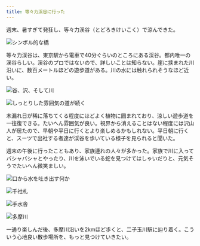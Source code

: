 ```yaml
---
title: 等々力渓谷に行った
---
```

週末、暑すぎて発狂し、等々力渓谷（とどろきけいこく）で涼んできた。

![](https://lh4.googleusercontent.com/qp_1GsD-qRFsjQheZjcgaI0ZxPAC0Vz5JBGM-PXTuQ7qcwx1eEkxZ6NrF0w0CdEPKGgo75DU1cNY8sI7y168ly0KCb-PvOZrrqs1EbW8OuZlcb_OiQQAWZu2IDrPwHjNIM9wdbJKQBm6QkLB48frWdc "シンボル的な橋")

等々力渓谷は、東京駅から電車で40分ぐらいのところにある渓谷。都内唯一の渓谷らしい。渓谷のプロではないので、詳しいことは知らない。崖に挟まれた川沿いに、数百メートルほどの遊歩道がある。川の水には触れられそうなほど近い。

![](https://lh6.googleusercontent.com/YxHZe4rT3HRyJAnUMNfrP1gKYP7l1wOz3OKzGTcPp7r_wm9u_OLALVSJuZZtvMJwBTJbEEMOks9ShLyaqjIXYEvUxR9Z1Jv4pOMeaKYc_oByP3MZu64qJdkpuOkfwKzZZE8mJY6BlqGf6kX5yk2IALs "谷、沢、そして川")

![](https://lh3.googleusercontent.com/CE2ZN-s3DSip9_ie6AgEtzbk2K5AzietA6UNXcv5OujXV_J9ipMAcCfGvMrx-w3E1VeZQ6S3bEQtQZlz5vMCzrRUQOf4ihHf303M2TZ4rMrLstovqGMVJ8d9uhNVRON_TqkaU2Qb6ea8yCoH0y-x7OU "しっとりした雰囲気の道が続く")

木漏れ日が稀に落ちてくる程度にほどよく植物に囲まれており、涼しい遊歩道を一往復できる。たいへん雰囲気が良い。視界から消えることはない程度には沢山人が居たので、早朝や平日に行くとより楽しめるかもしれない。平日朝に行くと、スーツで出社する者達が渓谷を歩いている様子を見られると聞いた。

週末の午後に行ったこともあり、家族連れの人々が多かった。家族で川に入ってバシャバシャとやったり、川を泳いでいる蛇を見つけてはしゃいだりと、元気そうでたいへん微笑ましい。

![](https://lh5.googleusercontent.com/kHXR679XRS7ZFezVNzN9m1MbvE6mOC1BeUSbc-2eQ_PHaOBDv6sCTJP3C18pNG7fU4GmBzZEZgx9-SsaZ0HjJrnaHQUrZHDjPS0xEVB7fvboPuZEp7gDWVHnyFOuzdIe4PogVxsnRWedwiqgAAZ84k0 "口から水を吐き出す何か")

![](https://lh4.googleusercontent.com/C7exIxv-wPXNinx_iw3gxmGrpErCwb0mlhmWt7nTG_6H6EeXsiPn7_N1mnefS7fbhhcUSdBx5VHO2UEcw9ACFV-YF_w0VuCNPkvmRgXLfh8VjpuFyLuoRd_zB6bV9k7Ad_oFwi_B0oqPtbnNxHHqvrI "千社札")

![](https://lh5.googleusercontent.com/Z3TPeJLrQBoj8zoQNiy8CGBkM2QADgApHgxgaI5tekqSjuv86KqIuiE3oom5soUZgzMOsPe1phnVobMm_-snBZVV_27C0_8G15fJvW6cogKdAvlOc7NzsnDt0ZSxVRpzg5E4Yxmes-H8Wb5rs7c6ccc "手水舎")

![](https://lh4.googleusercontent.com/DS9NuAiWgF0l_MwIDDw11Khsend0E0ni0Dh0IEzkHGptl7V3c9LB7vTxGJd5vWzHpu9Y4BVaFGZJjJ5GW_x5WdHslPaqV9qr4K9CMWuIAU6Lca53NIuwxD3BMm6M-Ss8_WwzaDWLOHHd-IIhMpfBVi4 "多摩川")

一通り楽しんだ後、多摩川沿いを2kmほど歩くと、二子玉川駅に辿り着く。こういう心地良い散歩場所を、もっと見つけていきたい。
